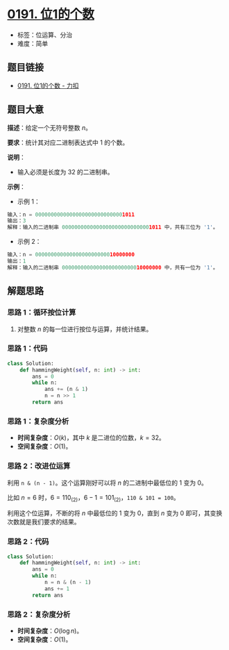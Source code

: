 # [0191. 位1的个数](https://leetcode.cn/problems/number-of-1-bits/)

- 标签：位运算、分治
- 难度：简单

## 题目链接

- [0191. 位1的个数 - 力扣](https://leetcode.cn/problems/number-of-1-bits/)

## 题目大意

**描述**：给定一个无符号整数 $n$。

**要求**：统计其对应二进制表达式中 $1$ 的个数。

**说明**：

- 输入必须是长度为 $32$ 的二进制串。

**示例**：

- 示例 1：

```python
输入：n = 00000000000000000000000000001011
输出：3
解释：输入的二进制串 00000000000000000000000000001011 中，共有三位为 '1'。
```

- 示例 2：

```python
输入：n = 00000000000000000000000010000000
输出：1
解释：输入的二进制串 00000000000000000000000010000000 中，共有一位为 '1'。
```

## 解题思路

### 思路 1：循环按位计算

1. 对整数 $n$ 的每一位进行按位与运算，并统计结果。

### 思路 1：代码

```python
class Solution:
    def hammingWeight(self, n: int) -> int:
        ans = 0
        while n:
            ans += (n & 1)
            n = n >> 1
        return ans
```

### 思路 1：复杂度分析

- **时间复杂度**：$O(k)$，其中 $k$ 是二进位的位数，$k = 32$。
- **空间复杂度**：$O(1)$。

### 思路 2：改进位运算

利用 `n & (n - 1)`。这个运算刚好可以将 $n$ 的二进制中最低位的 $1$ 变为 $0$。 

比如 $n = 6$ 时，$6 = 110_{(2)}$，$6 - 1 = 101_{(2)}$，`110 & 101 = 100`。

利用这个位运算，不断的将 $n$ 中最低位的 $1$ 变为 $0$，直到 $n$ 变为 $0$ 即可，其变换次数就是我们要求的结果。

### 思路 2：代码

```python
class Solution:
    def hammingWeight(self, n: int) -> int:
        ans = 0
        while n:
            n = n & (n - 1)
            ans += 1
        return ans
```

### 思路 2：复杂度分析

- **时间复杂度**：$O(\log n)$。
- **空间复杂度**：$O(1)$。

